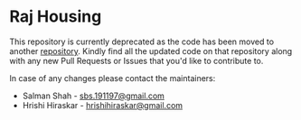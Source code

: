 # Raj Housing

This repository is currently deprecated as the code has been moved to another [repository](https://github.com/piyushnbansal/RajHousing). Kindly find all the updated code on that repository along with any new Pull Requests or Issues that you'd like to contribute to.

In case of any changes please contact the maintainers:
* Salman Shah - sbs.191197@gmail.com
* Hrishi Hiraskar - hrishihiraskar@gmail.com 
